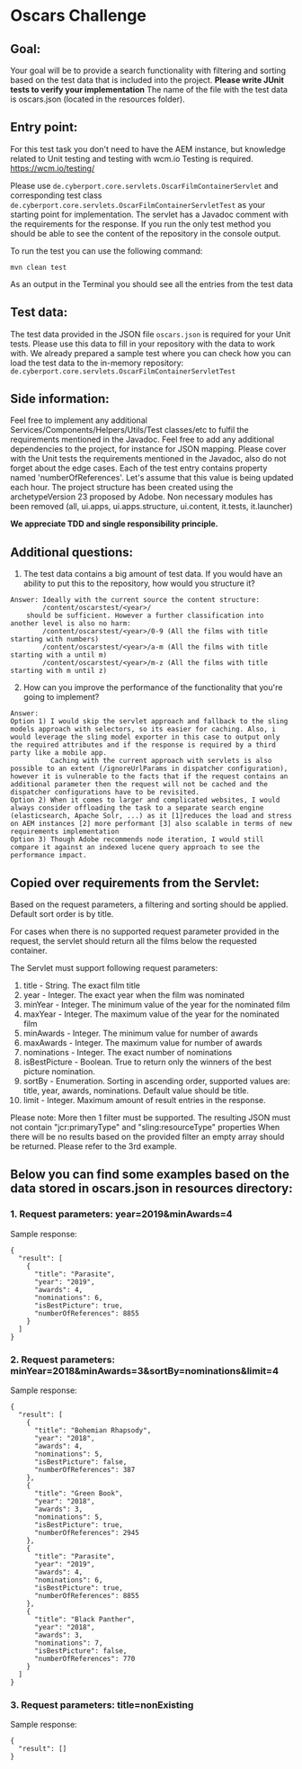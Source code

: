 # Oscars Challenge

## Goal:
Your goal will be to provide a search functionality with filtering and sorting based on the test data that is included into the project. 
**Please write JUnit tests to verify your implementation**
The name of the file with the test data is oscars.json (located in the resources folder).



## Entry point:
For this test task you don't need to have the AEM instance, but knowledge related to Unit testing and testing with wcm.io Testing is required. https://wcm.io/testing/

Please use `de.cyberport.core.servlets.OscarFilmContainerServlet` and corresponding test class `de.cyberport.core.servlets.OscarFilmContainerServletTest` as your starting point for implementation. The servlet has a Javadoc comment with the requirements for the response. If you run the only test method you should be able to see the content of the repository in the console output.

To run the test you can use the following command:

    mvn clean test

As an output in the Terminal you should see all the entries from the test data 

## Test data:
The test data provided in the JSON file `oscars.json` is required for your Unit tests. Please use this data to fill in your repository with the data to work with. 
We already prepared a sample test where you can check how you can load the test data to the in-memory repository: `de.cyberport.core.servlets.OscarFilmContainerServletTest`


## Side information:
Feel free to implement any additional Services/Components/Helpers/Utils/Test classes/etc to fulfil the requirements mentioned in the Javadoc. 
Feel free to add any additional dependencies to the project, for instance for JSON mapping.
Please cover with the Unit tests the requirements mentioned in the Javadoc, also do not forget about the edge cases.
Each of the test entry contains property named 'numberOfReferences'. Let's assume that this value is being updated each hour.
The project structure has been created using the archetypeVersion 23 proposed by Adobe. Non necessary modules has been removed (all, ui.apps, ui.apps.structure, ui.content, it.tests, it.launcher)

**We appreciate TDD and single responsibility principle.**


## Additional questions:
1. The test data contains a big amount of test data. If you would have an ability to put this to the repository, how would you structure it?
```
Answer: Ideally with the current source the content structure:
		/content/oscarstest/<year>/
	should be sufficient. However a further classification into another level is also no harm:
		/content/oscarstest/<year>/0-9 (All the films with title starting with numbers)
		/content/oscarstest/<year>/a-m (All the films with title starting with a until m)
		/content/oscarstest/<year>/m-z (All the films with title starting with m until z)
```
2. How can you improve the performance of the functionality that you're going to implement?
```
Answer: 	
Option 1) I would skip the servlet approach and fallback to the sling models approach with selectors, so its easier for caching. Also, i would leverage the sling model exporter in this case to output only the required attributes and if the response is required by a third party like a mobile app.
          Caching with the current approach with servlets is also possible to an extent (/ignoreUrlParams in dispatcher configuration), however it is vulnerable to the facts that if the request contains an additional parameter then the request will not be cached and the dispatcher configurations have to be revisited.
Option 2) When it comes to larger and complicated websites, I would always consider offloading the task to a separate search engine (elasticsearch, Apache Solr, ...) as it [1]reduces the load and stress on AEM instances [2] more performant [3] also scalable in terms of new requirements implementation
Option 3) Though Adobe recommends node iteration, I would still compare it against an indexed lucene query approach to see the performance impact.
```
## Copied over requirements from the Servlet:

Based on the request parameters, a filtering and sorting should be applied. Default sort order is by title.

For cases when there is no supported request parameter provided in the request, the servlet should return all the films below the requested container.

The Servlet must support following request parameters:
1. title - String. The exact film title
2. year - Integer. The exact year when the film was nominated
3. minYear - Integer. The minimum value of the year for the nominated film
4. maxYear - Integer. The maximum value of the year for the nominated film
5. minAwards - Integer. The minimum value for number of awards
6. maxAwards - Integer. The maximum value for number of awards
7. nominations - Integer. The exact number of nominations
8. isBestPicture - Boolean. True to return only the winners of the best picture nomination.
9. sortBy - Enumeration. Sorting in ascending order, supported values are: title, year, awards, nominations. Default value should be title.
10. limit - Integer. Maximum amount of result entries in the response.

Please note:
More then 1 filter must be supported.
The resulting JSON must not contain "jcr:primaryType" and "sling:resourceType" properties
When there will be no results based on the provided filter an empty array should be returned. Please refer to the 3rd example.


## Below you can find some examples based on the data stored in oscars.json in resources directory:


### 1. Request parameters: year=2019&minAwards=4

Sample response:
```
{
  "result": [
    {
      "title": "Parasite",
      "year": "2019",
      "awards": 4,
      "nominations": 6,
      "isBestPicture": true,
      "numberOfReferences": 8855
    }
  ]
}
```


### 2. Request parameters: minYear=2018&minAwards=3&sortBy=nominations&limit=4

Sample response:
```
{
  "result": [
    {
      "title": "Bohemian Rhapsody",
      "year": "2018",
      "awards": 4,
      "nominations": 5,
      "isBestPicture": false,
      "numberOfReferences": 387
    },
    {
      "title": "Green Book",
      "year": "2018",
      "awards": 3,
      "nominations": 5,
      "isBestPicture": true,
      "numberOfReferences": 2945
    },
    {
      "title": "Parasite",
      "year": "2019",
      "awards": 4,
      "nominations": 6,
      "isBestPicture": true,
      "numberOfReferences": 8855
    },
    {
      "title": "Black Panther",
      "year": "2018",
      "awards": 3,
      "nominations": 7,
      "isBestPicture": false,
      "numberOfReferences": 770
    }
  ]
}
```


### 3. Request parameters: title=nonExisting

Sample response:
```
{
  "result": []
}
```
